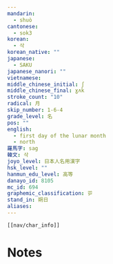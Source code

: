 ```yaml
---
mandarin:
  - shuò
cantonese:
  - sok3
korean:
  - 삭
korean_native: ""
japanese:
  - SAKU
japanese_nanori: ""
vietnamese:
middle_chinese_initial: ʃ
middle_chinese_final: ɣʌk
stroke_count: "10"
radical: 月
skip_number: 1-6-4
grade_level: 名
pos: ""
english:
  - first day of the lunar month
  - north
羅馬字: sag
韓文: 삭
joyo_level: 日本人名用漢字
hsk_level: ""
hanmun_edu_level: 高等
danayo_id: 8105
mc_id: 694
graphemic_classification: 屰
stand_in: 朔日
aliases:
---
```

```meta-bind-embed
[[nav/char_info]]
```

# Notes
